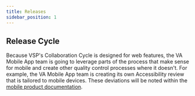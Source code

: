 ```yaml
---
title: Releases
sidebar_position: 1
---
```


## Release Cycle
Because VSP's Collaboration Cycle is designed for web features, the VA Mobile App team is going to leverage parts of the process that make sense for mobile and create other quality control processes where it doesn't. For example, the VA Mobile App team is creating its own Accessibility review that is tailored to mobile devices. These deviations will be noted within the [mobile product documentation](https://github.com/department-of-veterans-affairs/va.gov-team/blob/master/products/va-mobile-app/product).
